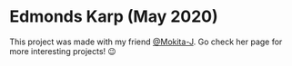 # Edmonds Karp (May 2020)


This project was made with my friend [@Mokita-J](https://github.com/Mokita-J). Go check her page for more interesting projects! :wink:
